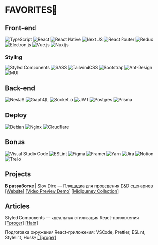# FAVORITES💛

## Front-end

![TypeScript](https://img.shields.io/badge/typescript-%23007ACC.svg?style=for-the-badge&logo=typescript&logoColor=blue&color=20232A)
![React](https://img.shields.io/badge/react-%2320232a.svg?style=for-the-badge&logo=react&logoColor=blue&color=20232A)
![React Native](https://img.shields.io/badge/react_native-%2320232a.svg?style=for-the-badge&logo=react&logoColor=blue&color=20232A)
![Next JS](https://img.shields.io/badge/Next-black?style=for-the-badge&logo=next.js&logoColor=blue&color=20232A)
![React Router](https://img.shields.io/badge/React_Router-CA4245?style=for-the-badge&logo=react-router&logoColor=blue&color=20232A)
![Redux](https://img.shields.io/badge/redux-%23593d88.svg?style=for-the-badge&logo=redux&logoColor=blue&color=20232A)
![Electron.js](https://img.shields.io/badge/Electron-191970?style=for-the-badge&logo=Electron&logoColor=blue&color=20232A)
![Vue.js](https://img.shields.io/badge/vuejs-%2335495e.svg?style=for-the-badge&logo=vuedotjs&logoColor=%234FC08D&color=20232A)
![Nuxtjs](https://img.shields.io/badge/Nuxt-002E3B?style=for-the-badge&logo=nuxtdotjs&logoColor=%234FC08D&color=20232A)

### Styling

![Styled Components](https://img.shields.io/badge/styled--components-DB7093?style=for-the-badge&logo=styled-components&logoColor=orange&color=20232A)
![SASS](https://img.shields.io/badge/SASS-hotpink.svg?style=for-the-badge&logo=SASS&logoColor=orange&color=20232A)
![TailwindCSS](https://img.shields.io/badge/tailwindcss-%2338B2AC.svg?style=for-the-badge&logo=tailwind-css&logoColor=orange&color=20232A)
![Bootstrap](https://img.shields.io/badge/bootstrap-%23563D7C.svg?style=for-the-badge&logo=bootstrap&logoColor=orange&color=20232A)
![Ant-Design](https://img.shields.io/badge/-AntDesign-%230170FE?style=for-the-badge&logo=ant-design&logoColor=orange&color=20232A)
![MUI](https://img.shields.io/badge/MUI-%230081CB.svg?style=for-the-badge&logo=material-ui&logoColor=orange&color=20232A)

## Back-end

![NestJS](https://img.shields.io/badge/nestjs-%23E0234E.svg?style=for-the-badge&logo=nestjs&logoColor=crimson&color=20232A)
![GraphQL](https://img.shields.io/badge/-GraphQL-E10098?style=for-the-badge&logo=graphql&logoColor=crimson&color=20232A)
![Socket.io](https://img.shields.io/badge/Socket.io-black?style=for-the-badge&logo=socket.io&1&logoColor=crimson&color=20232A)
![JWT](https://img.shields.io/badge/JWT-black?style=for-the-badge&logo=JSON%20web%20tokens&logoColor=crimson&color=20232A)
![Postgres](https://img.shields.io/badge/postgres-%23316192.svg?style=for-the-badge&logo=postgresql&logoColor=crimson&color=20232A)
![Prisma](https://img.shields.io/badge/Prisma-3982CE?style=for-the-badge&logo=Prisma&logoColor=crimson&color=20232A)

## Deploy

![Debian](https://img.shields.io/badge/Debian-D70A53?style=for-the-badge&logo=debian&logoColor=9457EB&color=20232A)
![Nginx](https://img.shields.io/badge/nginx-%23009639.svg?style=for-the-badge&logo=nginx&logoColor=9457EB&color=20232A)
![Cloudflare](https://img.shields.io/badge/Cloudflare-F38020?style=for-the-badge&logo=Cloudflare&logoColor=9457EB&color=20232A)

## Bonus

![Visual Studio Code](https://img.shields.io/badge/Visual%20Studio%20Code-0078d7.svg?style=for-the-badge&logo=visual-studio-code&logoColor=silver&color=20232A)
![ESLint](https://img.shields.io/badge/ESLint-4B3263?style=for-the-badge&logo=eslint&logoColor=silver&color=20232A)
![Figma](https://img.shields.io/badge/figma-%23F24E1E.svg?style=for-the-badge&logo=figma&logoColor=silver&color=20232A)
![Framer](https://img.shields.io/badge/Framer-black?style=for-the-badge&logo=framer&logoColor=silver&color=20232A)
![Yarn](https://img.shields.io/badge/yarn-%232C8EBB.svg?style=for-the-badge&logo=yarn&logoColor=silver&color=20232A)
![Jira](https://img.shields.io/badge/jira-%230A0FFF.svg?style=for-the-badge&logo=jira&logoColor=silver&color=20232A)
![Notion](https://img.shields.io/badge/Notion-%23000000.svg?style=for-the-badge&logo=notion&logoColor=silver&color=20232A)
![Trello](https://img.shields.io/badge/Trello-%23026AA7.svg?style=for-the-badge&logo=Trello&logoColor=silver&color=20232A)

## Projects

**В разработке** | Slov Dice — Площадка для проведения D&D сценариев [[Website]](https://slov-dice.com) [[Video Preview Demo]](https://youtu.be/a0z5R8mpsxo) [[Midjourney Collection]](https://www.midjourney.com/app/collections/OCOxV2nNQyiy1_IFW27m-g/)

## Articles

Styled Components — идеальная стилизация React-приложения
[[Tproger]](https://tproger.ru/articles/styled-components-idealnaja-stilizacija-react-prilozhenija) [[Habr]](https://habr.com/ru/post/591381/)

Подготовка окружения React-приложения: VSCode, Prettier, ESLint, Stylelint, Husky [[Tproger]](https://tproger.ru/articles/podgotovka-okruzhenija-react-prilozhenija-vscode-prettier-eslint-stylelint-husky/)
